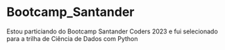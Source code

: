 # Bootcamp_Santander
Estou particiando do Bootcamp Santander Coders 2023 e fui selecionado para a trilha de Ciência de Dados com Python
